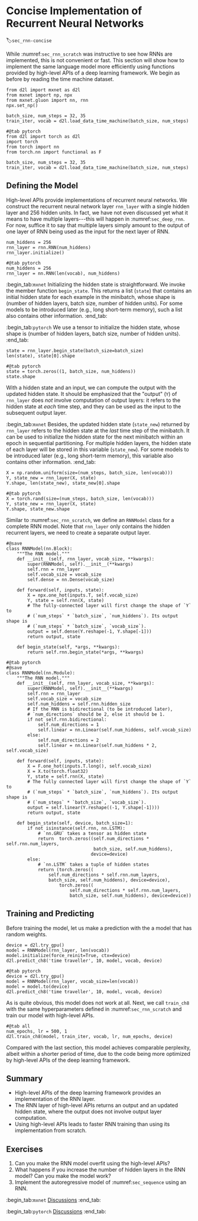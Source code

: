 # Concise Implementation of Recurrent Neural Networks
:label:`sec_rnn-concise`

While :numref:`sec_rnn_scratch` was instructive to see how RNNs are implemented,
this is not convenient or fast.
This section will show how to implement the same language model more efficiently
using functions provided by high-level APIs
of a deep learning framework.
We begin as before by reading the time machine dataset.

```{.python .input}
from d2l import mxnet as d2l
from mxnet import np, npx
from mxnet.gluon import nn, rnn
npx.set_np()

batch_size, num_steps = 32, 35
train_iter, vocab = d2l.load_data_time_machine(batch_size, num_steps)
```

```{.python .input}
#@tab pytorch
from d2l import torch as d2l
import torch
from torch import nn
from torch.nn import functional as F

batch_size, num_steps = 32, 35
train_iter, vocab = d2l.load_data_time_machine(batch_size, num_steps)
```

## Defining the Model

High-level APIs provide implementations of recurrent neural networks.
We construct the recurrent neural network layer `rnn_layer` with a single hidden layer and 256 hidden units.
In fact, we have not even discussed yet what it means to have multiple layers---this will happen in :numref:`sec_deep_rnn`.
For now, suffice it to say that multiple layers simply amount to the output of one layer of RNN being used as the input for the next layer of RNN.

```{.python .input}
num_hiddens = 256
rnn_layer = rnn.RNN(num_hiddens)
rnn_layer.initialize()
```

```{.python .input}
#@tab pytorch
num_hiddens = 256
rnn_layer = nn.RNN(len(vocab), num_hiddens)
```

:begin_tab:`mxnet`
Initializing the hidden state is straightforward.
We invoke the member function `begin_state`.
This returns a list (`state`)
that contains
an initial hidden state
for each example in the minibatch,
whose shape is
(number of hidden layers, batch size, number of hidden units).
For some models 
to be introduced later 
(e.g., long short-term memory),
such a list also
contains other information.
:end_tab:

:begin_tab:`pytorch`
We use a tensor to initialize the hidden state,
whose shape is
(number of hidden layers, batch size, number of hidden units).
:end_tab:

```{.python .input}
state = rnn_layer.begin_state(batch_size=batch_size)
len(state), state[0].shape
```

```{.python .input}
#@tab pytorch
state = torch.zeros((1, batch_size, num_hiddens))
state.shape
```

With a hidden state and an input,
we can compute the output with
the updated hidden state.
It should be emphasized that
the "output" (`Y`) of `rnn_layer`
does *not* involve computation of output layers:
it refers to 
the hidden state at *each* time step,
and they can be used as the input
to the subsequent output layer.

:begin_tab:`mxnet`
Besides,
the updated hidden state (`state_new`) returned by `rnn_layer`
refers to the hidden state
at the *last* time step of the minibatch.
It can be used to initialize the 
hidden state for the next minibatch within an epoch
in sequential partitioning.
For multiple hidden layers,
the hidden state of each layer will be stored
in this variable (`state_new`).
For some models 
to be introduced later 
(e.g., long short-term memory),
this variable also
contains other information.
:end_tab:

```{.python .input}
X = np.random.uniform(size=(num_steps, batch_size, len(vocab)))
Y, state_new = rnn_layer(X, state)
Y.shape, len(state_new), state_new[0].shape
```

```{.python .input}
#@tab pytorch
X = torch.rand(size=(num_steps, batch_size, len(vocab)))
Y, state_new = rnn_layer(X, state)
Y.shape, state_new.shape
```

Similar to :numref:`sec_rnn_scratch`,
we define an `RNNModel` class 
for a complete RNN model.
Note that `rnn_layer` only contains the hidden recurrent layers, we need to create a separate output layer.

```{.python .input}
#@save
class RNNModel(nn.Block):
    """The RNN model."""
    def __init__(self, rnn_layer, vocab_size, **kwargs):
        super(RNNModel, self).__init__(**kwargs)
        self.rnn = rnn_layer
        self.vocab_size = vocab_size
        self.dense = nn.Dense(vocab_size)

    def forward(self, inputs, state):
        X = npx.one_hot(inputs.T, self.vocab_size)
        Y, state = self.rnn(X, state)
        # The fully-connected layer will first change the shape of `Y` to
        # (`num_steps` * `batch_size`, `num_hiddens`). Its output shape is
        # (`num_steps` * `batch_size`, `vocab_size`).
        output = self.dense(Y.reshape(-1, Y.shape[-1]))
        return output, state

    def begin_state(self, *args, **kwargs):
        return self.rnn.begin_state(*args, **kwargs)
```

```{.python .input}
#@tab pytorch
#@save
class RNNModel(nn.Module):
    """The RNN model."""
    def __init__(self, rnn_layer, vocab_size, **kwargs):
        super(RNNModel, self).__init__(**kwargs)
        self.rnn = rnn_layer
        self.vocab_size = vocab_size
        self.num_hiddens = self.rnn.hidden_size
        # If the RNN is bidirectional (to be introduced later),
        # `num_directions` should be 2, else it should be 1.
        if not self.rnn.bidirectional:
            self.num_directions = 1
            self.linear = nn.Linear(self.num_hiddens, self.vocab_size)
        else:
            self.num_directions = 2
            self.linear = nn.Linear(self.num_hiddens * 2, self.vocab_size)

    def forward(self, inputs, state):
        X = F.one_hot(inputs.T.long(), self.vocab_size)
        X = X.to(torch.float32)
        Y, state = self.rnn(X, state)
        # The fully connected layer will first change the shape of `Y` to
        # (`num_steps` * `batch_size`, `num_hiddens`). Its output shape is
        # (`num_steps` * `batch_size`, `vocab_size`).
        output = self.linear(Y.reshape((-1, Y.shape[-1])))
        return output, state

    def begin_state(self, device, batch_size=1):
        if not isinstance(self.rnn, nn.LSTM):
            # `nn.GRU` takes a tensor as hidden state
            return  torch.zeros((self.num_directions * self.rnn.num_layers,
                                 batch_size, self.num_hiddens), 
                                device=device)
        else:
            # `nn.LSTM` takes a tuple of hidden states
            return (torch.zeros((
                self.num_directions * self.rnn.num_layers,
                batch_size, self.num_hiddens), device=device),
                    torch.zeros((
                        self.num_directions * self.rnn.num_layers,
                        batch_size, self.num_hiddens), device=device))
```

## Training and Predicting

Before training the model, let us make a prediction with the a model that has random weights.

```{.python .input}
device = d2l.try_gpu()
model = RNNModel(rnn_layer, len(vocab))
model.initialize(force_reinit=True, ctx=device)
d2l.predict_ch8('time traveller', 10, model, vocab, device)
```

```{.python .input}
#@tab pytorch
device = d2l.try_gpu()
model = RNNModel(rnn_layer, vocab_size=len(vocab))
model = model.to(device)
d2l.predict_ch8('time traveller', 10, model, vocab, device)
```

As is quite obvious, this model does not work at all. Next, we call `train_ch8` with the same hyperparameters defined in :numref:`sec_rnn_scratch` and train our model with high-level APIs.

```{.python .input}
#@tab all
num_epochs, lr = 500, 1
d2l.train_ch8(model, train_iter, vocab, lr, num_epochs, device)
```

Compared with the last section, this model achieves comparable perplexity,
albeit within a shorter period of time, due to the code being more optimized by
high-level APIs of the deep learning framework.


## Summary

* High-level APIs of the deep learning framework provides an implementation of the RNN layer.
* The RNN layer of high-level APIs returns an output and an updated hidden state, where the output does not involve output layer computation.
* Using high-level APIs leads to faster RNN training than using its implementation from scratch.

## Exercises

1. Can you make the RNN model overfit using the high-level APIs?
1. What happens if you increase the number of hidden layers in the RNN model? Can you make the model work?
1. Implement the autoregressive model of :numref:`sec_sequence` using an RNN.

:begin_tab:`mxnet`
[Discussions](https://discuss.d2l.ai/t/335)
:end_tab:

:begin_tab:`pytorch`
[Discussions](https://discuss.d2l.ai/t/1053)
:end_tab:
